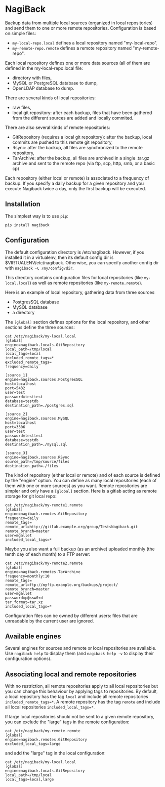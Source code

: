 NagiBack
========

Backup data from multiple local sources (organized in local repositories) and send them to one or more remote repositories.
Configuration is based on simple files: 
    
  * `my-local-repo.local` defines a local repository named "my-local-repo",
  * `my-remote-repo.remote` defines a remote repository named "my-remote-repo".
  
Each local repository defines one or more data sources (all of them are defined in the my-local-repo.local file:

  * directory with files,
  * MySQL or PostgreSQL database to dump,
  * OpenLDAP database to dump.

There are several kinds of local repositories:

  * raw files,
  * local git repository: after each backup, files that have been gathered from the different sources are added and locally commited.
  
There are also several kinds of remote repositories:

  * GitRepository (requires a local git repository): after the backup, local commits are pushed to this remote git repository,
  * Rsync: after the backup, all files are synchronized to the remote repository,
  * TarArchive: after the backup, all files are archived in a single .tar.gz archive and sent to the remote repo (via ftp, scp, http, smb, or a basic cp)

Each repository (either local or remote) is associated to a frequency of backup. 
If you specify a daily backup for a given repository and you execute Nagiback twice a day, only the first backup will be executed. 

Installation
------------

The simplest way is to use `pip`:

    pip install nagiback
    

Configuration
-------------

The default configuration directory is /etc/nagiback. However, if you installed it in a virtualenv, 
then its default config dir is $VIRTUALENV/etc/nagiback. 
Otherwise, you can specify another config dir with `nagiback -C /my/config/dir`.

This directory contains configuration files for local repositories 
(like `my-local.local`) as well as remote repositories (like `my-remote.remote`).

Here is an example of local repository, gathering data from three sources:

  * PostgresSQL database
  * MySQL database
  * a directory

The `[global]` section defines options for the local repository, and other sections define the three sources:

    cat /etc/nagiback/my-local.local
    [global]
    engine=nagiback.locals.GitRepository
    local_path=/tmp/local
    local_tags=local
    included_remote_tags=*
    excluded_remote_tags=
    frequency=daily
    
    [source_1]
    engine=nagiback.sources.PostgresSQL
    host=localhost
    port=5432
    user=test
    password=testtest
    database=testdb
    destination_path=./postgres.sql
    
    [source_2]
    engine=nagiback.sources.MySQL
    host=localhost
    port=3306
    user=test
    password=testtest
    database=testdb
    destination_path=./mysql.sql
    
    [source_3]
    engine=nagiback.sources.RSync
    source_path=/tmp/source/files
    destination_path=./files

The kind of repository (either local or remote) and of each source is defined by the "engine" option.
You can define as many local repositories (each of them with one or more sources) as you want.
Remote repositories are simpler and only have a `[global]` section. Here is a gitlab acting as remote storage for git local repo: 

    cat /etc/nagiback/my-remote1.remote
    [global]
    engine=nagiback.remotes.GitRepository
    frequency=daily
    remote_tags=
    remote_url=http://gitlab.example.org/group/TestsNagiback.git
    remote_branch=master
    user=mgallet
    included_local_tags=*

Maybe you also want a full backup (as an archive) uploaded monthly (the tenth day of each month) to a FTP server:

    cat /etc/nagiback/my-remote2.remote
    [global]
    engine=nagiback.remotes.TarArchive
    frequency=monthly:10
    remote_tags=
    remote_url=ftp://myftp.example.org/backups/project/
    remote_branch=master
    user=mgallet
    password=p@ssw0rd
    tar_format=tar.xz
    included_local_tags=*

Configuration files can be owned by different users: files that are unreadable by the current user are ignored.

Available engines
-----------------

Several engines for sources and remote or local repositories are available.
Use `nagiback help` to display them (and `nagiback help -v` to display their configuration options). 

Associating local and remote repositories
-----------------------------------------

With no restriction, all remote repositories apply to all local repositories but you can change this behaviour by applying tags to repositories.
By default, a local repository has the tag `local` and include all remote repositories `included_remote_tags=*`.
A remote repository has the tag `remote` and include all local repositories `included_local_tags=*`.

If large local repositories should not be sent to a given remote repository, you can exclude the "large" tags in the remote configuration:
 
    cat /etc/nagiback/my-remote.remote
    [global]
    engine=nagiback.remotes.GitRepository
    excluded_local_tags=large

and add the "large" tag in the local configuration:

    cat /etc/nagiback/my-local.local
    [global]
    engine=nagiback.locals.GitRepository
    local_path=/tmp/local
    local_tags=local,large
